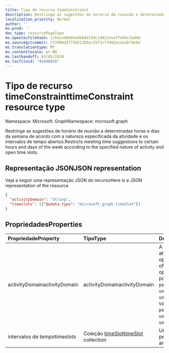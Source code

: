 ```yaml
---
title: Tipo de recurso timeConstraint
description: Restringe as sugestões de horário de reunião a determinadas horas e dias da semana de acordo com a natureza especificada da atividade e os intervalos de tempo abertos.
localization_priority: Normal
author: ''
ms.prod: ''
doc_type: resourcePageType
ms.openlocfilehash: cc6ace98b84e8b844139c148215eeffdd4c3ad49
ms.sourcegitcommit: 272996d2772b51105ec25f1cf7482ecda3b74ebe
ms.translationtype: MT
ms.contentlocale: pt-BR
ms.lasthandoff: 03/05/2020
ms.locfileid: "42446818"
---
```

# <a name="timeconstraint-resource-type"></a><span data-ttu-id="5021a-103">Tipo de recurso timeConstraint</span><span class="sxs-lookup"><span data-stu-id="5021a-103">timeConstraint resource type</span></span>

<span data-ttu-id="5021a-104">Namespace: Microsoft. Graph</span><span class="sxs-lookup"><span data-stu-id="5021a-104">Namespace: microsoft.graph</span></span>

<span data-ttu-id="5021a-105">Restringe as sugestões de horário de reunião a determinadas horas e dias da semana de acordo com a natureza especificada da atividade e os intervalos de tempo abertos.</span><span class="sxs-lookup"><span data-stu-id="5021a-105">Restricts meeting time suggestions to certain hours and days of the week according to the specified nature of activity and open time slots.</span></span>

## <a name="json-representation"></a><span data-ttu-id="5021a-106">Representação JSON</span><span class="sxs-lookup"><span data-stu-id="5021a-106">JSON representation</span></span>

<span data-ttu-id="5021a-107">Veja a seguir uma representação JSON do recurso</span><span class="sxs-lookup"><span data-stu-id="5021a-107">Here is a JSON representation of the resource</span></span>

<!-- {
  "blockType": "resource",
  "optionalProperties": [

  ],
  "@odata.type": "microsoft.graph.timeConstraint"
}-->

```json
{
  "activityDomain": "String",
  "timeslots": [{"@odata.type": "microsoft.graph.timeSlot"}]
}

```
## <a name="properties"></a><span data-ttu-id="5021a-108">Propriedades</span><span class="sxs-lookup"><span data-stu-id="5021a-108">Properties</span></span>
| <span data-ttu-id="5021a-109">Propriedade</span><span class="sxs-lookup"><span data-stu-id="5021a-109">Property</span></span>     | <span data-ttu-id="5021a-110">Tipo</span><span class="sxs-lookup"><span data-stu-id="5021a-110">Type</span></span>   |<span data-ttu-id="5021a-111">Descrição</span><span class="sxs-lookup"><span data-stu-id="5021a-111">Description</span></span>|
|:---------------|:--------|:----------|
|<span data-ttu-id="5021a-112">activityDomain</span><span class="sxs-lookup"><span data-stu-id="5021a-112">activityDomain</span></span>|<span data-ttu-id="5021a-113">activityDomain</span><span class="sxs-lookup"><span data-stu-id="5021a-113">activityDomain</span></span>|<span data-ttu-id="5021a-114">A natureza da atividade, opcional.</span><span class="sxs-lookup"><span data-stu-id="5021a-114">The nature of the activity, optional.</span></span> <span data-ttu-id="5021a-115">Os valores possíveis são: `work`, `personal`, `unrestricted`, ou `unknown`.</span><span class="sxs-lookup"><span data-stu-id="5021a-115">The possible values are: `work`, `personal`, `unrestricted`, or `unknown`.</span></span>|
|<span data-ttu-id="5021a-116">intervalos de tempo</span><span class="sxs-lookup"><span data-stu-id="5021a-116">timeslots</span></span>|<span data-ttu-id="5021a-117">Coleção [timeSlot](timeslot.md)</span><span class="sxs-lookup"><span data-stu-id="5021a-117">[timeSlot](timeslot.md) collection</span></span>|<span data-ttu-id="5021a-118">Uma matriz de períodos de tempo.</span><span class="sxs-lookup"><span data-stu-id="5021a-118">An array of time periods.</span></span>|

<!-- uuid: 8fcb5dbc-d5aa-4681-8e31-b001d5168d79
2015-10-25 14:57:30 UTC -->
<!-- {
  "type": "#page.annotation",
  "description": "timeConstraint resource",
  "keywords": "",
  "section": "documentation",
  "tocPath": ""
}-->
